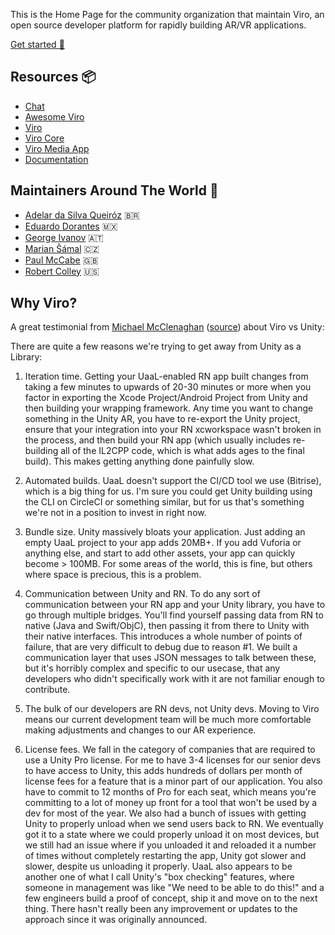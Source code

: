 
This is the Home Page for the community organization that maintain Viro, an open source developer platform for rapidly building AR/VR applications.

[Get started 🚀](https://github.com/ViroCommunity/starter-kit)

## Resources 📦

- [Chat](https://discord.gg/H3ksm5NhzT)
- [Awesome Viro](https://github.com/ViroCommunity/awesome-viro)
- [Viro](https://github.com/ViroCommunity/viro)
- [Viro Core](https://github.com/ViroCommunity/virocore)
- [Viro Media App](https://github.com/ViroCommunity/viro-media-app)
- [Documentation](https://virocommunitycore.readme.io)

## Maintainers Around The World 🤗

- [Adelar da Silva Queiróz](https://adelarsq.github.io) 🇧🇷
- [Eduardo Dorantes](https://github.com/doranteseduardo) 🇲🇽
- [George Ivanov](https://github.com/geo-vi) 🇦🇹 
- [Marian Šámal](https://github.com/mariansam) 🇨🇿
- [Paul McCabe](https://github.com/bilewinters) 🇬🇧
- [Robert Colley](https://github.com/NS-BOBBY-C) 🇺🇸


## Why Viro?

A great testimonial from [Michael McClenaghan]() ([source](https://discord.com/channels/774471080713781259/774471080713781263/789284272707338250)) about Viro vs Unity:

There are quite a few reasons we're trying to get away from Unity as a Library:
1. Iteration time. Getting your UaaL-enabled RN app built changes from taking a few minutes to upwards of 20-30 minutes or more when you factor in exporting the Xcode Project/Android Project from Unity and then building your wrapping framework. Any time you want to change something in the Unity AR, you have to re-export the Unity project, ensure that your integration into your RN xcworkspace wasn't broken in the process, and then build your RN app (which usually includes re-building all of the IL2CPP code, which is what adds ages to the final build). This makes getting anything done painfully slow.

2. Automated builds. UaaL doesn't support the CI/CD tool we use (Bitrise), which is a big thing for us. I'm sure you could get Unity building using the CLI on CircleCI or something similar, but for us that's something we're not in a position to invest in right now.

3. Bundle size. Unity massively bloats your application. Just adding an empty UaaL project to your app adds 20MB+. If you add Vuforia or anything else, and start to add other assets, your app can quickly become > 100MB. For some areas of the world, this is fine, but others where space is precious, this is a problem.

4. Communication between Unity and RN. To do any sort of communication between your RN app and your Unity library, you have to go through multiple bridges. You'll find yourself passing data from RN to native (Java and Swift/ObjC), then passing it from there to Unity with their native interfaces. This introduces a whole number of points of failure, that are very difficult to debug due to reason #1. We built a communication layer that uses JSON messages to talk between these, but it's horribly complex and specific to our usecase, that any developers who didn't specifically work with it are not familiar enough to contribute.

5. The bulk of our developers are RN devs, not Unity devs. Moving to Viro means our current development team will be much more comfortable making adjustments and changes to our AR experience.

6. License fees. We fall in the category of companies that are required to use a Unity Pro license. For me to have 3-4 licenses for our senior devs to have access to Unity, this adds hundreds of dollars per month of license fees for a feature that is a minor part of our application. You also have to commit to 12 months of Pro for each seat, which means you're committing to a lot of money up front for a tool that won't be used by a dev for most of the year. We also had a bunch of issues with getting Unity to properly unload when we send users back to RN. We eventually got it to a state where we could properly unload it on most devices, but we still had an issue where if you unloaded it and reloaded it a number of times without completely restarting the app, Unity got slower and slower, despite us unloading it properly. UaaL also appears to be another one of what I call Unity's "box checking" features, where someone in management was like "We need to be able to do this!" and a few engineers build a proof of concept, ship it and move on to the next thing. There hasn't really been any improvement or updates to the approach since it was originally announced.
